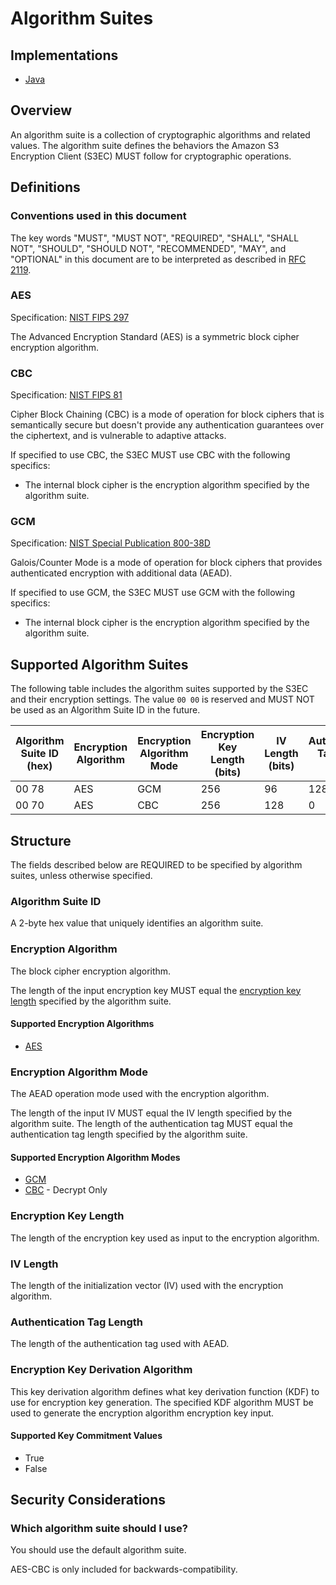 [//]: # "Copyright Amazon.com Inc. or its affiliates. All Rights Reserved."
[//]: # "SPDX-License-Identifier: CC-BY-SA-4.0"

# Algorithm Suites

## Implementations

- [Java](aws/aws-s3-encryption-client-java/blob/master/src/main/java/software/amazon/encryption/s3/algorithms/AlgorithmSuite.java)

## Overview

An algorithm suite is a collection of cryptographic algorithms and related values.
The algorithm suite defines the behaviors the Amazon S3 Encryption Client (S3EC) MUST follow for cryptographic operations.

## Definitions

### Conventions used in this document

The key words "MUST", "MUST NOT", "REQUIRED", "SHALL", "SHALL NOT", "SHOULD", "SHOULD NOT", "RECOMMENDED", "MAY", and "OPTIONAL" in this document are to be interpreted as described in [RFC 2119](https://tools.ietf.org/html/rfc2119).

### AES

Specification: [NIST FIPS 297](https://nvlpubs.nist.gov/nistpubs/FIPS/NIST.FIPS.197.pdf)

The Advanced Encryption Standard (AES) is a symmetric block cipher encryption algorithm.

### CBC

Specification: [NIST FIPS 81](https://csrc.nist.gov/csrc/media/publications/fips/81/archive/1980-12-02/documents/fips81.pdf)

Cipher Block Chaining (CBC) is a mode of operation for block ciphers that is semantically secure but doesn't provide any authentication guarantees over the ciphertext, and is vulnerable to adaptive attacks.

If specified to use CBC, the S3EC MUST use CBC with the following specifics:
- The internal block cipher is the encryption algorithm specified by the algorithm suite.

### GCM

Specification: [NIST Special Publication 800-38D](https://nvlpubs.nist.gov/nistpubs/Legacy/SP/nistspecialpublication800-38d.pdf)

Galois/Counter Mode is a mode of operation for block ciphers that provides authenticated encryption with additional data (AEAD).

If specified to use GCM, the S3EC MUST use GCM with the following specifics:
- The internal block cipher is the encryption algorithm specified by the algorithm suite.

## Supported Algorithm Suites

The following table includes the algorithm suites supported by the S3EC and their encryption settings.
The value `00 00` is reserved and MUST NOT be used as an Algorithm Suite ID in the future.

| Algorithm Suite ID (hex) | Encryption Algorithm | Encryption Algorithm Mode | Encryption Key Length (bits) | IV Length (bits) | Authentication Tag Length (bits) |
|--------------------------| -------------------- |---------------------------|------------------------------|------------------|----------------------------------|
| 00 78                    | AES                  | GCM                       | 256                          | 96               | 128                              |
| 00 70                    | AES                  | CBC                       | 256                          | 128              | 0                                |


## Structure

The fields described below are REQUIRED to be specified by algorithm suites, unless otherwise specified.

### Algorithm Suite ID

A 2-byte hex value that uniquely identifies an algorithm suite.

### Encryption Algorithm

The block cipher encryption algorithm.

The length of the input encryption key MUST equal the [encryption key length](#encryption-key-length) specified by the algorithm suite.

#### Supported Encryption Algorithms

- [AES](#aes)

### Encryption Algorithm Mode

The AEAD operation mode used with the encryption algorithm.

The length of the input IV MUST equal the IV length specified by the algorithm suite.
The length of the authentication tag MUST equal the authentication tag length specified by the algorithm suite.

#### Supported Encryption Algorithm Modes

- [GCM](#gcm)
- [CBC](#cbc) - Decrypt Only

### Encryption Key Length

The length of the encryption key used as input to the encryption algorithm.

### IV Length

The length of the initialization vector (IV) used with the encryption algorithm.

### Authentication Tag Length

The length of the authentication tag used with AEAD.

### Encryption Key Derivation Algorithm

This key derivation algorithm defines what key derivation function (KDF) to use for encryption key generation.
The specified KDF algorithm MUST be used to generate the encryption algorithm encryption key input.

#### Supported Key Commitment Values

- True
- False

## Security Considerations

### Which algorithm suite should I use?

You should use the default algorithm suite.

AES-CBC is only included for backwards-compatibility.
